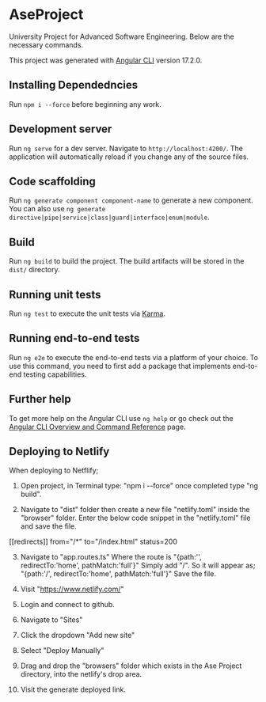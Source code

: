 # AseProject
University Project for Advanced Software Engineering.
Below are the necessary commands. 

This project was generated with [Angular CLI](https://github.com/angular/angular-cli) version 17.2.0.

## Installing Dependedncies

Run `npm i --force` before beginning any work.

## Development server

Run `ng serve` for a dev server. Navigate to `http://localhost:4200/`. The application will automatically reload if you change any of the source files.

## Code scaffolding

Run `ng generate component component-name` to generate a new component. You can also use `ng generate directive|pipe|service|class|guard|interface|enum|module`.

## Build

Run `ng build` to build the project. The build artifacts will be stored in the `dist/` directory.

## Running unit tests

Run `ng test` to execute the unit tests via [Karma](https://karma-runner.github.io).

## Running end-to-end tests

Run `ng e2e` to execute the end-to-end tests via a platform of your choice. To use this command, you need to first add a package that implements end-to-end testing capabilities.

## Further help

To get more help on the Angular CLI use `ng help` or go check out the [Angular CLI Overview and Command Reference](https://angular.io/cli) page.

## Deploying to Netlify
When deploying to Netflify;

1. Open project, in Terminal type: "npm i --force" once completed type "ng build".

2. Navigate to "dist" folder then create a new file "netlify.toml" inside the "browser" folder. Enter the below code snippet in the "netlify.toml" file and save the file.

[[redirects]]
from="/*"
to="/index.html"
status=200

3. Navigate to "app.routes.ts" 
Where the route is "{path:'', redirectTo:'home', pathMatch:'full'}"
Simply add "/". So it will appear as; 
"{path:'/', redirectTo:'home', pathMatch:'full'}"
Save the file.

5. Visit "https://www.netlify.com/"

6. Login and connect to github.

7. Navigate to "Sites"

8. Click the dropdown "Add new site" 

9. Select "Deploy Manually"

10. Drag and drop the "browsers" folder which exists in the Ase Project directory, into the netlify's drop area.

11. Visit the generate deployed link.
